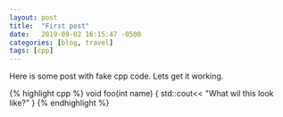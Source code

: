 ```yaml
---
layout: post
title:  "First post"
date:   2019-09-02 16:15:47 -0500
categories: [blog, travel]
tags: [cpp]	
---
```

Here is some post with fake cpp code. Lets get it working.

{% highlight cpp %}
void foo(int name)
{
	std::cout<< "What wil this look like?"
}
{% endhighlight %}

